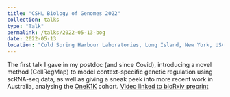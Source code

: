 ```yaml
---
title: "CSHL Biology of Genomes 2022"
collection: talks
type: "Talk"
permalink: /talks/2022-05-13-bog
date: 2022-05-13
location: "Cold Spring Harbour Laboratories, Long Island, New York, USA"
---
```


The first talk I gave in my postdoc (and since Covid), introducing a novel method (CellRegMap) to model context-specific genetic regulation using scRNA-seq data, as well as giving a sneak peek into more recent work in Australia, analysing the [OneK1K](https://onek1k.org/) cohort. 
[Video linked to bioRxiv preprint](https://www.biorxiv.org/content/10.1101/2021.09.01.458524v1#video)
